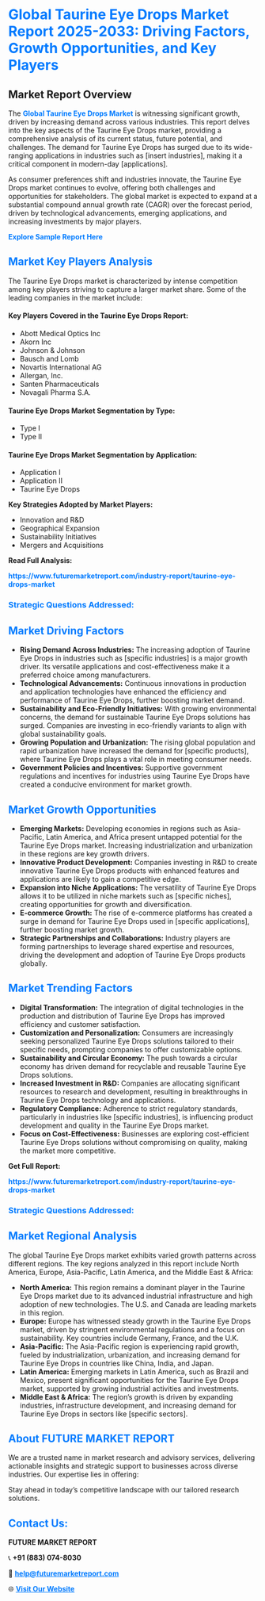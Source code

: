 <h1 style="color: #007BFF;">Global Taurine Eye Drops Market Report 2025-2033: Driving Factors, Growth Opportunities, and Key Players</h1>

<section id="overview">
<h2>Market Report Overview</h2>
<p>The <a href="https://www.futuremarketreport.com/industry-report/taurine-eye-drops-market" style="color: #007BFF; text-decoration: none;"><strong>Global Taurine Eye Drops Market</strong></a> is witnessing significant growth, driven by increasing demand across various industries. This report delves into the key aspects of the Taurine Eye Drops market, providing a comprehensive analysis of its current status, future potential, and challenges. The demand for Taurine Eye Drops has surged due to its wide-ranging applications in industries such as [insert industries], making it a critical component in modern-day [applications].</p>
<p>As consumer preferences shift and industries innovate, the Taurine Eye Drops market continues to evolve, offering both challenges and opportunities for stakeholders. The global market is expected to expand at a substantial compound annual growth rate (CAGR) over the forecast period, driven by technological advancements, emerging applications, and increasing investments by major players.</p>
</section>

<section id="overview">
<p><a href="https://www.futuremarketreport.com/request-sample/reportId=116563" style="color: #007BFF; text-decoration: none;"><strong>Explore Sample Report Here</strong></a></p>
</section>

<section id="key-players">
<h2 style="color: #007BFF;">Market Key Players Analysis</h2>
<p>The Taurine Eye Drops market is characterized by intense competition among key players striving to capture a larger market share. Some of the leading companies in the market include:</p>
<h4>Key Players Covered in the Taurine Eye Drops Report:</h4>
<ul><li>Abott Medical Optics Inc</li><li>Akorn Inc</li><li>Johnson &amp; Johnson</li><li>Bausch and Lomb</li><li>Novartis International AG</li><li>Allergan, Inc.</li><li>Santen Pharmaceuticals</li><li>Novagali Pharma S.A.</li></ul>
<h4>Taurine Eye Drops Market Segmentation by Type:</h4>
<ul><li>Type I</li><li>Type II</li></ul>

<h4>Taurine Eye Drops Market Segmentation by Application:</h4>
<ul><li>Application I</li><li>Application II</li><li>Taurine Eye Drops</li></ul>
<p><strong>Key Strategies Adopted by Market Players:</strong></p>
<ul>
<li>Innovation and R&D</li>
<li>Geographical Expansion</li>
<li>Sustainability Initiatives</li>
<li>Mergers and Acquisitions</li>
</ul>
</section>

<section>
<p><strong>Read Full Analysis: </strong></p><a href="https://www.futuremarketreport.com/industry-report/taurine-eye-drops-market" style="color: #007BFF; text-decoration: none;"><strong>https://www.futuremarketreport.com/industry-report/taurine-eye-drops-market</strong></a>
<h3 style="color: #007BFF;">Strategic Questions Addressed:</h3>
</section>

<section id="driving-factors">
<h2 style="color: #007BFF;">Market Driving Factors</h2>
<ul>
<li><strong>Rising Demand Across Industries:</strong> The increasing adoption of Taurine Eye Drops in industries such as [specific industries] is a major growth driver. Its versatile applications and cost-effectiveness make it a preferred choice among manufacturers.</li>
<li><strong>Technological Advancements:</strong> Continuous innovations in production and application technologies have enhanced the efficiency and performance of Taurine Eye Drops, further boosting market demand.</li>
<li><strong>Sustainability and Eco-Friendly Initiatives:</strong> With growing environmental concerns, the demand for sustainable Taurine Eye Drops solutions has surged. Companies are investing in eco-friendly variants to align with global sustainability goals.</li>
<li><strong>Growing Population and Urbanization:</strong> The rising global population and rapid urbanization have increased the demand for [specific products], where Taurine Eye Drops plays a vital role in meeting consumer needs.</li>
<li><strong>Government Policies and Incentives:</strong> Supportive government regulations and incentives for industries using Taurine Eye Drops have created a conducive environment for market growth.</li>
</ul>
</section>

<section id="growth-opportunities">
<h2 style="color: #007BFF;">Market Growth Opportunities</h2>
<ul>
<li><strong>Emerging Markets:</strong> Developing economies in regions such as Asia-Pacific, Latin America, and Africa present untapped potential for the Taurine Eye Drops market. Increasing industrialization and urbanization in these regions are key growth drivers.</li>
<li><strong>Innovative Product Development:</strong> Companies investing in R&D to create innovative Taurine Eye Drops products with enhanced features and applications are likely to gain a competitive edge.</li>
<li><strong>Expansion into Niche Applications:</strong> The versatility of Taurine Eye Drops allows it to be utilized in niche markets such as [specific niches], creating opportunities for growth and diversification.</li>
<li><strong>E-commerce Growth:</strong> The rise of e-commerce platforms has created a surge in demand for Taurine Eye Drops used in [specific applications], further boosting market growth.</li>
<li><strong>Strategic Partnerships and Collaborations:</strong> Industry players are forming partnerships to leverage shared expertise and resources, driving the development and adoption of Taurine Eye Drops products globally.</li>
</ul>
</section>

<section id="trending-factors">
<h2 style="color: #007BFF;">Market Trending Factors</h2>
<ul>
<li><strong>Digital Transformation:</strong> The integration of digital technologies in the production and distribution of Taurine Eye Drops has improved efficiency and customer satisfaction.</li>
<li><strong>Customization and Personalization:</strong> Consumers are increasingly seeking personalized Taurine Eye Drops solutions tailored to their specific needs, prompting companies to offer customizable options.</li>
<li><strong>Sustainability and Circular Economy:</strong> The push towards a circular economy has driven demand for recyclable and reusable Taurine Eye Drops solutions.</li>
<li><strong>Increased Investment in R&D:</strong> Companies are allocating significant resources to research and development, resulting in breakthroughs in Taurine Eye Drops technology and applications.</li>
<li><strong>Regulatory Compliance:</strong> Adherence to strict regulatory standards, particularly in industries like [specific industries], is influencing product development and quality in the Taurine Eye Drops market.</li>
<li><strong>Focus on Cost-Effectiveness:</strong> Businesses are exploring cost-efficient Taurine Eye Drops solutions without compromising on quality, making the market more competitive.</li>
</ul>
</section>

<section>
<p><strong>Get Full Report: </strong></p><a href="https://www.futuremarketreport.com/industry-report/taurine-eye-drops-market" style="color: #007BFF; text-decoration: none;"><strong>https://www.futuremarketreport.com/industry-report/taurine-eye-drops-market</strong></a>
<h3 style="color: #007BFF;">Strategic Questions Addressed:</h3>
</section>


<section id="regional-analysis">
<h2 style="color: #007BFF;">Market Regional Analysis</h2>
<p>The global Taurine Eye Drops market exhibits varied growth patterns across different regions. The key regions analyzed in this report include North America, Europe, Asia-Pacific, Latin America, and the Middle East & Africa:</p>
<ul>
<li><strong>North America:</strong> This region remains a dominant player in the Taurine Eye Drops market due to its advanced industrial infrastructure and high adoption of new technologies. The U.S. and Canada are leading markets in this region.</li>
<li><strong>Europe:</strong> Europe has witnessed steady growth in the Taurine Eye Drops market, driven by stringent environmental regulations and a focus on sustainability. Key countries include Germany, France, and the U.K.</li>
<li><strong>Asia-Pacific:</strong> The Asia-Pacific region is experiencing rapid growth, fueled by industrialization, urbanization, and increasing demand for Taurine Eye Drops in countries like China, India, and Japan.</li>
<li><strong>Latin America:</strong> Emerging markets in Latin America, such as Brazil and Mexico, present significant opportunities for the Taurine Eye Drops market, supported by growing industrial activities and investments.</li>
<li><strong>Middle East & Africa:</strong> The region’s growth is driven by expanding industries, infrastructure development, and increasing demand for Taurine Eye Drops in sectors like [specific sectors].</li>
</ul>
</section>

<footer>
<h2 style="color: #007BFF;">About FUTURE MARKET REPORT</h2>
<p>We are a trusted name in market research and advisory services, delivering actionable insights and strategic support to businesses across diverse industries. Our expertise lies in offering:</p>

<p>Stay ahead in today’s competitive landscape with our tailored research solutions.</p>

<h2 style="color: #007BFF;">Contact Us:</h2>
<p><strong>FUTURE MARKET REPORT</strong></p>
<p>📞 <strong>+91 (883) 074-8030</strong></p>
<p>📧 <strong><a href="mailto:help@futuremarketreport.com" style="color: #007BFF;">help@futuremarketreport.com</a></strong></p>
<p>🌐 <strong><a href="https://www.futuremarketreport.com/" style="color: #007BFF;">Visit Our Website</a></strong></p>
</footer>